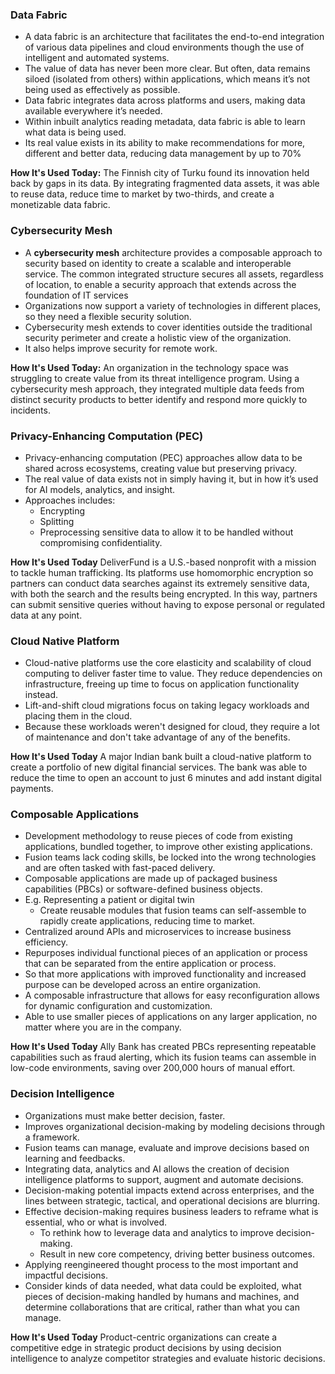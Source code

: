 ### Data Fabric
- A data fabric is an architecture that facilitates the end-to-end integration of various data pipelines and cloud environments though the use of intelligent and automated systems.
- The value of data has never been more clear. But often, data remains siloed (isolated from others) within applications, which means it’s not being used as effectively as possible. 
- Data fabric integrates data across platforms and users, making data available everywhere it’s needed. 
- Within inbuilt analytics reading metadata, data fabric is able to learn what data is being used. 
- Its real value exists in its ability to make recommendations for more, different and better data, reducing data management by up to 70%

**How It's Used Today:**
The Finnish city of Turku found its innovation held back by gaps in its data. By integrating fragmented data assets, it was able to reuse data, reduce time to market by two-thirds, and create a monetizable data fabric.

### Cybersecurity Mesh
- A **cybersecurity mesh** architecture provides a composable approach to security based on identity to create a scalable and interoperable service. The common integrated structure secures all assets, regardless of location, to enable a security approach that extends across the foundation of IT services
- Organizations now support a variety of technologies in different places, so they need a flexible security solution. 
- Cybersecurity mesh extends to cover identities outside the traditional security perimeter and create a holistic view of the organization. 
- It also helps improve security for remote work. 

**How It's Used Today:**
An organization in the technology space was struggling to create value from its threat intelligence program. Using a cybersecurity mesh approach, they integrated multiple data feeds from distinct security products to better identify and respond more quickly to incidents.

### Privacy-Enhancing Computation (PEC)
- Privacy-enhancing computation (PEC) approaches allow data to be shared across ecosystems, creating value but preserving privacy.
- The real value of data exists not in simply having it, but in how it’s used for AI models, analytics, and insight.
- Approaches includes:
	- Encrypting
	- Splitting 
	- Preprocessing sensitive data to allow it to be handled without compromising confidentiality.

**How It's Used Today**
DeliverFund is a U.S.-based nonprofit with a mission to tackle human trafficking. Its platforms use homomorphic encryption so partners can conduct data searches against its extremely sensitive data, with both the search and the results being encrypted. In this way, partners can submit sensitive queries without having to expose personal or regulated data at any point.

### Cloud Native Platform
- Cloud-native platforms use the core elasticity and scalability of cloud computing to deliver faster time to value. They reduce dependencies on infrastructure, freeing up time to focus on application functionality instead.
- Lift-and-shift cloud migrations focus on taking legacy workloads and placing them in the cloud.
- Because these workloads weren't designed for cloud, they require a lot of maintenance and don't take advantage of any of the benefits.

**How It's Used Today**
A major Indian bank built a cloud-native platform to create a portfolio of new digital financial services. The bank was able to reduce the time to open an account to just 6 minutes and add instant digital payments.

### Composable Applications
- Development methodology to reuse pieces of code from existing applications, bundled together, to improve other existing applications.
- Fusion teams lack coding skills, be locked into the wrong technologies and are often tasked with fast-paced delivery.
- Composable applications are made up of packaged business capabilities (PBCs) or software-defined business objects.
- E.g. Representing a patient or digital twin 
	- Create reusable modules that fusion teams can self-assemble to rapidly create applications, reducing time to market.
- Centralized around APIs and microservices to increase business efficiency.
- Repurposes individual functional pieces of an application or process that can be separated from the entire application or process. 
- So that more applications with improved functionality and increased purpose can be developed across an entire organization.
- A composable infrastructure that allows for easy reconfiguration allows for dynamic configuration and customization. 
- Able to use smaller pieces of applications on any larger application, no matter where you are in the company.

**How It's Used Today**
Ally Bank has created PBCs representing repeatable capabilities such as fraud alerting, which its fusion teams can assemble in low-code environments, saving over 200,000 hours of manual effort.

### Decision Intelligence
- Organizations must make better decision, faster.
- Improves organizational decision-making by modeling decisions through a framework.
- Fusion teams can manage, evaluate and improve decisions based on learning and feedbacks.
- Integrating data, analytics and AI allows the creation of decision intelligence platforms to support, augment and automate decisions.
- Decision-making potential impacts extend across enterprises, and the lines between strategic, tactical, and operational decisions are blurring.
- Effective decision-making requires business leaders to reframe what is essential, who or what is involved.
	- To rethink how to leverage data and analytics to improve decision-making.
	- Result in new core competency, driving better business outcomes.
- Applying reengineered thought process to the most important and impactful decisions.
- Consider kinds of data needed, what data could be exploited, what pieces of decision-making handled by humans and machines, and determine collaborations that are critical, rather than what you can manage.

**How It's Used Today**
Product-centric organizations can create a competitive edge in strategic product decisions by using decision intelligence to analyze competitor strategies and evaluate historic decisions. 